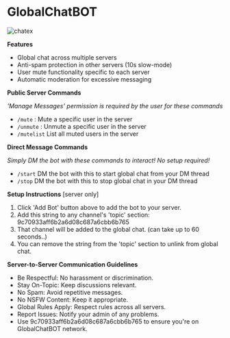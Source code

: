 


# GlobalChatBOT

![chatex](https://github.com/user-attachments/assets/2fc91344-ba21-4129-969e-50c2292ae051)

**Features**

   - Global chat across multiple servers
   - Anti-spam protection in other servers (10s slow-mode)
   - User mute functionality specific to each server
   - Automatic moderation for excessive messaging

**Public Server Commands**

   *'Manage Messages' permission is required by the user for these commands*
   - `/mute` <username>: Mute a specific user in the server
   - `/unmute` <username>: Unmute a specific user in the server
   - `/mutelist` List all muted users in the server

**Direct Message Commands**

   *Simply DM the bot with these commands to interact! No setup required!*
   - `/start` DM the bot with this to start global chat from your DM thread
   - `/stop` DM the bot with this to stop global chat in your DM thread



**Setup Instructions** [server only]

   1. Click 'Add Bot' button above to add the bot to your server.
   2. Add this string to any channel's 'topic' section: 9c70933aff6b2a6d08c687a6cbb6b765
   3. That channel will be added to the global chat. (can take up to 60 seconds..)
   4. You can remove the string from the 'topic' section to unlink from global chat.

**Server-to-Server Communication Guidelines**

   - Be Respectful: No harassment or discrimination.
   - Stay On-Topic: Keep discussions relevant.
   - No Spam: Avoid repetitive messages.
   - No NSFW Content: Keep it appropriate.
   - Global Rules Apply: Respect rules across all servers.
   - Report Issues: Notify your admin of any problems.
   - Use 9c70933aff6b2a6d08c687a6cbb6b765 to ensure you're on GlobalChatBOT network.

